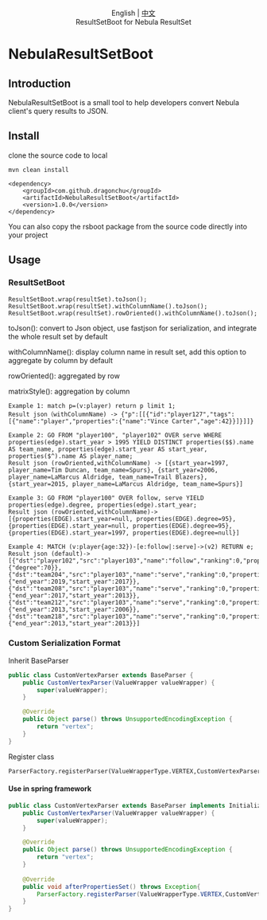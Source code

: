 <p align="center">
  <br> English | <a href="README-CN.md">中文</a>
  <br>ResultSetBoot for Nebula ResultSet<br>
</p>

# NebulaResultSetBoot

## Introduction

NebulaResultSetBoot is a small tool to help developers convert Nebula client's query results to JSON.

## Install
clone the source code to local
```shell
mvn clean install
```
```
<dependency>
    <groupId>com.github.dragonchu</groupId>
    <artifactId>NebulaResultSetBoot</artifactId>
    <version>1.0.0</version>
</dependency>
```
You can also copy the rsboot package from the source code directly into your project
## Usage
### ResultSetBoot
```
ResultSetBoot.wrap(resultSet).toJson();
ResultSetBoot.wrap(resultSet).withColumnName().toJson();
ResultSetBoot.wrap(resultSet).rowOriented().withColumnName().toJson();
```
toJson(): convert to Json object, use fastjson for serialization, and integrate the whole result set by default

withColumnName(): display column name in result set, add this option to aggregate by column by default

rowOriented(): aggregated by row

matrixStyle(): aggregation by column

```
Example 1: match p=(v:player) return p limit 1;
Result json（withColumnName) -> {"p":[[{"id":"player127","tags":[{"name":"player","properties":{"name":"Vince Carter","age":42}}]}]]}
```
```
Example 2: GO FROM "player100", "player102" OVER serve WHERE properties(edge).start_year > 1995 YIELD DISTINCT properties($$).name AS team_name, properties(edge).start_year AS start_year, properties($^).name AS player_name;
Result json (rowOriented,withColumnName) -> [{start_year=1997, player_name=Tim Duncan, team_name=Spurs}, {start_year=2006, player_name=LaMarcus Aldridge, team_name=Trail Blazers}, {start_year=2015, player_name=LaMarcus Aldridge, team_name=Spurs}]
```
```
Example 3: GO FROM "player100" OVER follow, serve YIELD properties(edge).degree, properties(edge).start_year;
Result json (rowOriented,withColumnName)-> [{properties(EDGE).start_year=null, properties(EDGE).degree=95}, {properties(EDGE).start_year=null, properties(EDGE).degree=95}, {properties(EDGE).start_year=1997, properties(EDGE).degree=null}]
```
```
Example 4: MATCH (v:player{age:32})-[e:follow|:serve]->(v2) RETURN e;
Result json (default)-> [{"dst":"player102","src":"player103","name":"follow","ranking":0,"properties":{"degree":70}},{"dst":"team204","src":"player103","name":"serve","ranking":0,"properties":{"end_year":2019,"start_year":2017}},{"dst":"team208","src":"player103","name":"serve","ranking":0,"properties":{"end_year":2017,"start_year":2013}},{"dst":"team212","src":"player103","name":"serve","ranking":0,"properties":{"end_year":2013,"start_year":2006}},{"dst":"team218","src":"player103","name":"serve","ranking":0,"properties":{"end_year":2013,"start_year":2013}}]
```
### Custom Serialization Format
Inherit BaseParser
```java
public class CustomVertexParser extends BaseParser {
    public CustomVertexParser(ValueWrapper valueWrapper) {
        super(valueWrapper);
    }

    @Override
    public Object parse() throws UnsupportedEncodingException {
        return "vertex";
    }
}
```
Register class
```
ParserFactory.registerParser(ValueWrapperType.VERTEX,CustomVertexParser.class);
```
#### Use in spring framework
```java
public class CustomVertexParser extends BaseParser implements InitializingBean{
    public CustomVertexParser(ValueWrapper valueWrapper) {
        super(valueWrapper);
    }

    @Override
    public Object parse() throws UnsupportedEncodingException {
        return "vertex";
    }
    
    @Override
    public void afterPropertiesSet() throws Exception{
        ParserFactory.registerParser(ValueWrapperType.VERTEX,CustomVertexParser.class);
    }
}
```